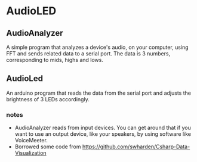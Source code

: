 # AudioLED

## AudioAnalyzer
A simple program that analyzes a device's audio, on your computer, using FFT and sends related data to a serial port. The data is 3 numbers, corresponding to mids, highs and lows. 
## AudioLed
An arduino program that reads the data from the serial port and adjusts the brightness of 3 LEDs accordingly.

### notes
- AudioAnalyzer reads from input devices. You can get around that if you want to use an output device, like your speakers, by using software like VoiceMeeter.
- Borrowed some code from https://github.com/swharden/Csharp-Data-Visualization
